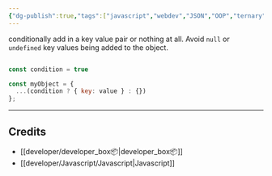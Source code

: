```yaml
---
{"dg-publish":true,"tags":["javascript","webdev","JSON","OOP","ternary"],"permalink":"/developer/Javascript/Inline Conditionally add key value pairs in Object/","dgPassFrontmatter":true}
---
```


conditionally add in a key value pair or nothing at all. Avoid `null` or `undefined` key values being added to the object.

```js

const condition = true

const myObject = {
  ...(condition ? { key: value } : {})
};

```


---
## Credits
- [[developer/developer_box📦\|developer_box📦]]
- [[developer/Javascript/Javascript\|Javascript]]